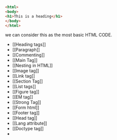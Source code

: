 ```html 
<html>
<body>
<h1>This is a heading</h1>
</body>
</html>
```

we can consider this as the most basic HTML CODE.



- [[Heading tags]]
- [[Paragraph]]
- [[Commenting]]
- [[Main Tag]]
- [[Nesting in HTML]] 
- [[Image tag]]
- [[Link tag]]
- [[Section Tag]]
- [[List tags]]
- [[Figure tag]]
- [[EM tag]]
- [[Strong Tag]]
- [[Form html]]
- [[Footer tag]]
- [[Head tag]]
- [[Lang attribute]]
- [[Doctype tag]]
- 

